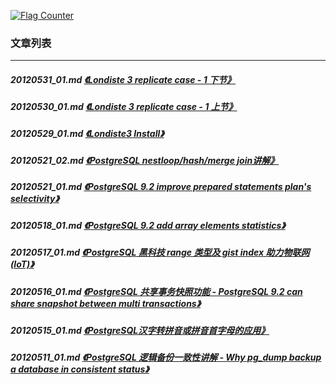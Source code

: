 <a rel="nofollow" href="http://info.flagcounter.com/h9V1"  ><img src="http://s03.flagcounter.com/count/h9V1/bg_FFFFFF/txt_000000/border_CCCCCC/columns_2/maxflags_12/viewers_0/labels_0/pageviews_0/flags_0/"  alt="Flag Counter"  border="0"  ></a>  
  
### 文章列表  
----  
##### 20120531_01.md   [《Londiste 3 replicate case - 1 下节》](20120531_01.md)  
##### 20120530_01.md   [《Londiste 3 replicate case - 1 上节》](20120530_01.md)  
##### 20120529_01.md   [《Londiste3 Install》](20120529_01.md)  
##### 20120521_02.md   [《PostgreSQL nestloop/hash/merge join讲解》](20120521_02.md)  
##### 20120521_01.md   [《PostgreSQL 9.2 improve prepared statements plan's selectivity》](20120521_01.md)  
##### 20120518_01.md   [《PostgreSQL 9.2 add array elements statistics》](20120518_01.md)  
##### 20120517_01.md   [《PostgreSQL 黑科技 range 类型及 gist index 助力物联网(IoT)》](20120517_01.md)  
##### 20120516_01.md   [《PostgreSQL 共享事务快照功能 - PostgreSQL 9.2 can share snapshot between multi transactions》](20120516_01.md)  
##### 20120515_01.md   [《PostgreSQL汉字转拼音或拼音首字母的应用》](20120515_01.md)  
##### 20120511_01.md   [《PostgreSQL 逻辑备份一致性讲解 - Why pg_dump backup a database in consistent status》](20120511_01.md)  
